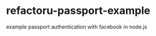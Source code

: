 refactoru-passport-example
==========================

example passport authentication with facebook in node.js


